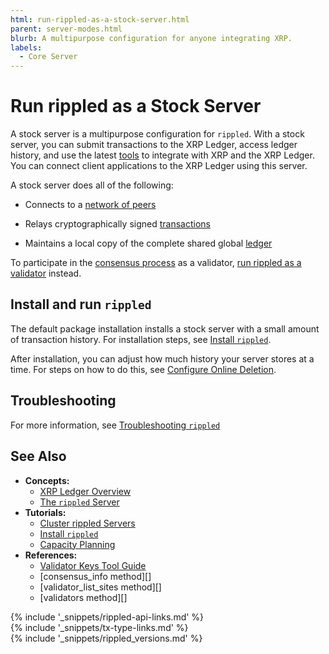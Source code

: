 ```yaml
---
html: run-rippled-as-a-stock-server.html
parent: server-modes.html
blurb: A multipurpose configuration for anyone integrating XRP.
labels:
  - Core Server
---
```

# Run rippled as a Stock Server

A stock server is a multipurpose configuration for `rippled`. With a stock server, you can submit transactions to the XRP Ledger, access ledger history, and use the latest [tools](software-ecosystem.html) to integrate with XRP and the XRP Ledger. You can connect client applications to the XRP Ledger using this server.


A stock server does all of the following:

- Connects to a [network of peers](peer-protocol.html)

- Relays cryptographically signed [transactions](transactions.html)

- Maintains a local copy of the complete shared global [ledger](ledgers.html)


To participate in the [consensus process](consensus.html) as a validator, [run rippled as a validator](run-rippled-as-a-validator.html) instead.


## Install and run `rippled`

The default package installation installs a stock server with a small amount of transaction history. For installation steps, see [Install `rippled`](install-rippled.html).

After installation, you can adjust how much history your server stores at a time. For steps on how to do this, see [Configure Online Deletion](configure-online-deletion.html).

## Troubleshooting

For more information, see [Troubleshooting `rippled`](troubleshoot-the-rippled-server.html)


## See Also

- **Concepts:**
    - [XRP Ledger Overview](xrp-ledger-overview.html)
    - [The `rippled` Server](xrpl-servers.html)
- **Tutorials:**
    - [Cluster rippled Servers](cluster-rippled-servers.html)
    - [Install `rippled`](install-rippled.html)
    - [Capacity Planning](capacity-planning.html)
- **References:**
    - [Validator Keys Tool Guide](https://github.com/ripple/validator-keys-tool/blob/master/doc/validator-keys-tool-guide.md)
    - [consensus_info method][]
    - [validator_list_sites method][]
    - [validators method][]


<!--{# common link defs #}-->
{% include '_snippets/rippled-api-links.md' %}			
{% include '_snippets/tx-type-links.md' %}			
{% include '_snippets/rippled_versions.md' %}

